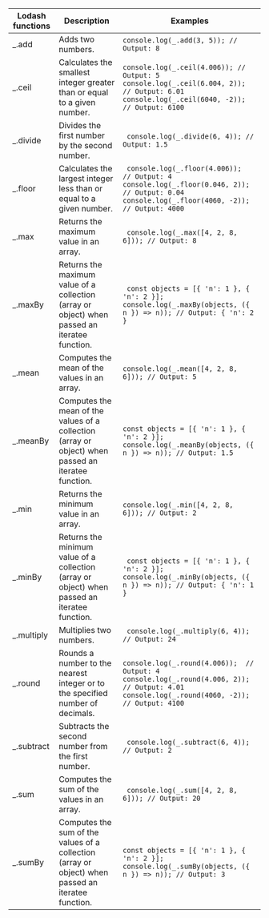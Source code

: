 | Lodash functions 	| Description                                                                                         	| Examples                                                                                                                                       	|
|------------------	|-----------------------------------------------------------------------------------------------------	|------------------------------------------------------------------------------------------------------------------------------------------------	|
| _.add            	| Adds two numbers.                                                                                   	| ```console.log(_.add(3, 5)); // Output: 8```                                                                                                         	|
| _.ceil           	| Calculates the smallest integer greater than or equal to a given number.                            	| ``` console.log(_.ceil(4.006)); // Output: 5 console.log(_.ceil(6.004, 2));  // Output: 6.01 console.log(_.ceil(6040, -2)); // Output: 6100 ```        	|
| _.divide         	| Divides the first number by the second number.                                                      	| ``` console.log(_.divide(6, 4)); // Output: 1.5```                                                                                                     	|
| _.floor          	| Calculates the largest integer less than or equal to a given number.                                	| ``` console.log(_.floor(4.006));  // Output: 4 console.log(_.floor(0.046, 2));  // Output: 0.04 console.log(_.floor(4060, -2));   // Output: 4000```   	|
| _.max            	| Returns the maximum value in an array.                                                              	| ``` console.log(_.max([4, 2, 8, 6])); // Output: 8```                                                                                                 	|
| _.maxBy          	| Returns the maximum value of a collection (array or object) when passed an iteratee function.       	| ``` const objects = [{ 'n': 1 }, { 'n': 2 }]; console.log(_.maxBy(objects, ({ n }) => n)); // Output: { 'n': 2 }```                                    	|
| _.mean           	| Computes the mean of the values in an array.                                                        	| ``` console.log(_.mean([4, 2, 8, 6])); // Output: 5 ```                                                                                                	|
| _.meanBy         	| Computes the mean of the values of a collection (array or object) when passed an iteratee function. 	| ``` const objects = [{ 'n': 1 }, { 'n': 2 }]; console.log(_.meanBy(objects, ({ n }) => n)); // Output: 1.5 ```                                         	|
| _.min            	| Returns the minimum value in an array.                                                              	| ``` console.log(_.min([4, 2, 8, 6])); // Output: 2 ```                                                                                                 	|
| _.minBy          	| Returns the minimum value of a collection (array or object) when passed an iteratee function.       	| ``` const objects = [{ 'n': 1 }, { 'n': 2 }]; console.log(_.minBy(objects, ({ n }) => n)); // Output: { 'n': 1 }```                                    	|
| _.multiply       	| Multiplies two numbers.                                                                             	| ``` console.log(_.multiply(6, 4)); // Output: 24```                                                                                                    	|
| _.round          	| Rounds a number to the nearest integer or to the specified number of decimals.                      	| ``` console.log(_.round(4.006));  // Output: 4 console.log(_.round(4.006, 2));   // Output: 4.01 console.log(_.round(4060, -2)); // Output: 4100 ```   	|
| _.subtract       	| Subtracts the second number from the first number.                                                  	| ``` console.log(_.subtract(6, 4)); // Output: 2```                                                                                                     	|
| _.sum            	| Computes the sum of the values in an array.                                                         	| ``` console.log(_.sum([4, 2, 8, 6])); // Output: 20```                                                                                                 	|
| _.sumBy          	| Computes the sum of the values of a collection (array or object) when passed an iteratee function.  	| ``` const objects = [{ 'n': 1 }, { 'n': 2 }]; console.log(_.sumBy(objects, ({ n }) => n)); // Output: 3  ```                                           	|